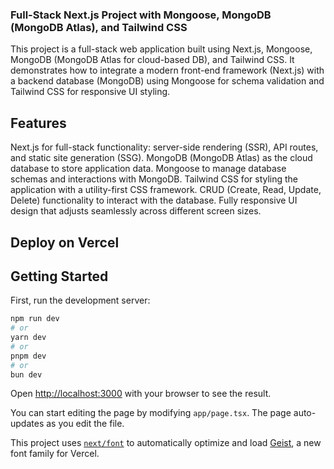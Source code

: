 ### Full-Stack Next.js Project with Mongoose, MongoDB (MongoDB Atlas), and Tailwind CSS

This project is a full-stack web application built using Next.js, Mongoose, MongoDB (MongoDB Atlas for cloud-based DB), and Tailwind CSS. It demonstrates how to integrate a modern front-end framework (Next.js) with a backend database (MongoDB) using Mongoose for schema validation and Tailwind CSS for responsive UI styling.

## Features

Next.js for full-stack functionality: server-side rendering (SSR), API routes, and static site generation (SSG).
MongoDB (MongoDB Atlas) as the cloud database to store application data.
Mongoose to manage database schemas and interactions with MongoDB.
Tailwind CSS for styling the application with a utility-first CSS framework.
CRUD (Create, Read, Update, Delete) functionality to interact with the database.
Fully responsive UI design that adjusts seamlessly across different screen sizes.

## Deploy on Vercel

## Getting Started

First, run the development server:

```bash
npm run dev
# or
yarn dev
# or
pnpm dev
# or
bun dev
```

Open [http://localhost:3000](http://localhost:3000) with your browser to see the result.

You can start editing the page by modifying `app/page.tsx`. The page auto-updates as you edit the file.

This project uses [`next/font`](https://nextjs.org/docs/app/building-your-application/optimizing/fonts) to automatically optimize and load [Geist](https://vercel.com/font), a new font family for Vercel.
